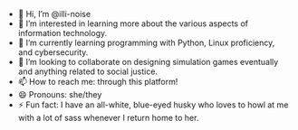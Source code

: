 - 👋 Hi, I’m @illi-noise
- 👀 I’m interested in learning more about the various aspects of information technology.
- 🌱 I’m currently learning programming with Python, Linux proficiency, and cybersecurity.
- 💞️ I’m looking to collaborate on designing simulation games eventually and anything related to social justice.
- 📫 How to reach me: through this platform!
- 😄 Pronouns: she/they
- ⚡ Fun fact: I have an all-white, blue-eyed husky who loves to howl at me with a lot of sass whenever I return home to her.

<!---
illi-noise/illi-noise is a ✨ special ✨ repository because its `README.md` (this file) appears on your GitHub profile.
You can click the Preview link to take a look at your changes.
--->
